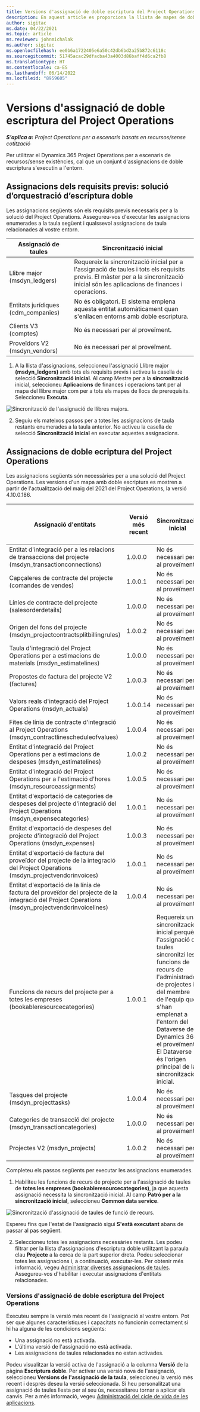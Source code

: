 ```yaml
---
title: Versions d'assignació de doble escriptura del Project Operations
description: En aquest article es proporciona la llista de mapes de doble escriptura necessaris per a Dynamics 365 Project Operations.
author: sigitac
ms.date: 04/22/2021
ms.topic: article
ms.reviewer: johnmichalak
ms.author: sigitac
ms.openlocfilehash: ee0b6a1722405e6a50c42db6bd2a25b872c6118c
ms.sourcegitcommit: 51745acac29dfacba43a4003d86baff4d6ca2fb8
ms.translationtype: HT
ms.contentlocale: ca-ES
ms.lasthandoff: 06/14/2022
ms.locfileid: "8959605"
---
```

# <a name="project-operations-dual-write-map-versions"></a>Versions d'assignació de doble escriptura del Project Operations

_**S'aplica a:** Project Operations per a escenaris basats en recursos/sense cotització_

Per utilitzar el Dynamics 365 Project Operations per a escenaris de recursos/sense existències, cal que un conjunt d'assignacions de doble escriptura s'executin a l'entorn. 

## <a name="prerequisite-maps-dual-write-orchestration-solution"></a>Assignacions dels requisits previs: solució d’orquestració d’escriptura doble

Les assignacions següents són els requisits previs necessaris per a la solució del Project Operations. Assegureu-vos d'executar les assignacions enumerades a la taula següent i qualssevol assignacions de taula relacionades al vostre entorn.

| Assignació de taules | Sincronització inicial |
| --- | --- |
| Llibre major (msdyn_ledgers) | Requereix la sincronització inicial per a l'assignació de taules i tots els requisits previs. El màster per a la sincronització inicial són les aplicacions de finances i operacions. |
| Entitats jurídiques (cdm_companies) | No és obligatori. El sistema emplena aquesta entitat automàticament quan s'enllacen entorns amb doble escriptura. |
| Clients V3 (comptes) | No és necessari per al proveïment. |
| Proveïdors V2 (msdyn_vendors) | No és necessari per al proveïment. |

1. A la llista d'assignacions, seleccioneu l'assignació Llibre major **(msdyn\_ledgers)** amb tots els requisits previs i activeu la casella de selecció **Sincronització inicial**. Al camp Mestre per a la **sincronització** inicial, seleccioneu **Aplicacions** de finances i operacions tant per al mapa del llibre major com per a tots els mapes de llocs de prerequisits. Seleccioneu **Executa**.

![Sincronització de l'assignació de llibres majors.](media/DW6.png)

2. Seguiu els mateixos passos per a totes les assignacions de taula restants enumerades a la taula anterior. No activeu la casella de selecció **Sincronització inicial** en executar aquestes assignacions.

## <a name="project-operations-dual-write-maps"></a>Assignacions de doble ecriptura del Project Operations

Les assignacions següents són necessàries per a una solució del Project Operations. Les versions d'un mapa amb doble escriptura es mostren a partir de l'actualització del maig del 2021 del Project Operations, la versió 4.10.0.186.

| Assignació d'entitats | Versió més recent | Sincronització inicial | Versió Dynamics 365 Finance necessària |
| --- | --- | --- | --- |
| Entitat d'integració per a les relacions de transaccions del projecte (msdyn\_transactionconnections) | 1.0.0.0 | No és necessari per al proveïment. ||
| Capçaleres de contracte del projecte (comandes de vendes) | 1.0.0.1 | No és necessari per al proveïment. ||
| Línies de contracte del projecte (salesorderdetails) | 1.0.0.0 | No és necessari per al proveïment. ||
| Origen del fons del projecte (msdyn_projectcontractsplitbillingrules) | 1.0.0.2 | No és necessari per al proveïment. ||
| Taula d'integració del Project Operations per a estimacions de materials (msdyn\_estimatelines) | 1.0.0.0 | No és necessari per al proveïment. ||
| Propostes de factura del projecte V2 (factures) | 1.0.0.3 | No és necessari per al proveïment. ||
| Valors reals d'integració del Project Operations (msdyn_actuals) | 1.0.0.14 | No és necessari per al proveïment. ||
| Fites de línia de contracte d'integració al Project Operations (msdyn_contractlinescheduleofvalues) | 1.0.0.4 | No és necessari per al proveïment. ||
| Entitat d'integració del Project Operations per a estimacions de despeses (msdyn_estimatelines) | 1.0.0.2 | No és necessari per al proveïment. ||
| Entitat d'integració del Project Operations per a l'estimació d'hores (msdyn_resourceassignments) | 1.0.0.5 | No és necessari per al proveïment. ||
| Entitat d'exportació de categories de despeses del projecte d'integració del Project Operations (msdyn_expensecategories) | 1.0.0.1 | No és necessari per al proveïment. ||
| Entitat d'exportació de despeses del projecte d'integració del Project Operations (msdyn_expenses) | 1.0.0.3 | No és necessari per al proveïment. ||
| Entitat d'exportació de factura del proveïdor del projecte de la integració del Project Operations (msdyn_projectvendorinvoices) | 1.0.0.1 | No és necessari per al proveïment. |10.0.26 o posterior|
| Entitat d'exportació de la línia de factura del proveïdor del projecte de la integració del Project Operations (msdyn_projectvendorinvoicelines) | 1.0.0.4 | No és necessari per al proveïment. | 10.0.26 o posterior |
| Funcions de recurs del projecte per a totes les empreses (bookableresourcecategories) | 1.0.0.1 | Requereix una sincronització inicial perquè l'assignació de taules sincronitzi les funcions de recurs de l'administrador de projectes i del membre de l'equip que s'han emplenat a l'entorn del Dataverse del Dynamics 365 el proveïment. El Dataverse és l'origen principal de la sincronització inicial. ||
| Tasques del projecte (msdyn_projecttasks) | 1.0.0.4 | No és necessari per al proveïment. ||
| Categories de transacció del projecte (msdyn_transactioncategories) | 1.0.0.0 | No és necessari per al proveïment. ||
| Projectes V2 (msdyn_projects) | 1.0.0.2 | No és necessari per al proveïment. ||

Completeu els passos següents per executar les assignacions enumerades.

1. Habiliteu les funcions de recurs de projecte per a l'assignació de taules de **totes les empreses (bookableresourcecategories)**, ja que aquesta assignació necessita la sincronització inicial. Al camp **Patró per a la sincronització inicial**, seleccioneu **Common data service**. 

 ![Sincronització d'assignació de taules de funció de recurs.](media/6ResourceInitialSync.jpg)

 Espereu fins que l'estat de l'assignació sigui **S'està executant** abans de passar al pas següent.

2. Seleccioneu totes les assignacions necessàries restants. Les podeu filtrar per la llista d'assignacions d'escriptura doble utilitzant la paraula clau **Projecte** a la cerca de la part superior dreta. Podeu seleccionar totes les assignacions i, a continuació, executar-les. Per obtenir més informació, vegeu [Administrar diverses assignacions de taules](/dynamics365/fin-ops-core/dev-itpro/data-entities/dual-write/multiple-entity-maps). Assegureu-vos d'habilitar i executar assignacions d'entitats relacionades.

### <a name="project-operations-dual-write-map-versions"></a>Versions d'assignació de doble escriptura del Project Operations

Executeu sempre la versió més recent de l'assignació al vostre entorn. Pot ser que algunes característiques i capacitats no funcionin correctament si hi ha alguna de les condicions següents:

- Una assignació no està activada.
- L'última versió de l'assignació no està activada. 
- Les assignacions de taules relacionades no estan activades.

Podeu visualitzar la versió activa de l'assignació a la columna **Versió** de la pàgina **Escriptura doble**. Per activar una versió nova de l'assignació, seleccioneu **Versions de l'assignació de la taula**, seleccioneu la versió més recent i després deseu la versió seleccionada. Si heu personalitzat una assignació de taules llesta per al seu ús, necessitareu tornar a aplicar els canvis. Per a més informació, vegeu [Administració del cicle de vida de les aplicacions](/dynamics365/fin-ops-core/dev-itpro/data-entities/dual-write/app-lifecycle-management).

